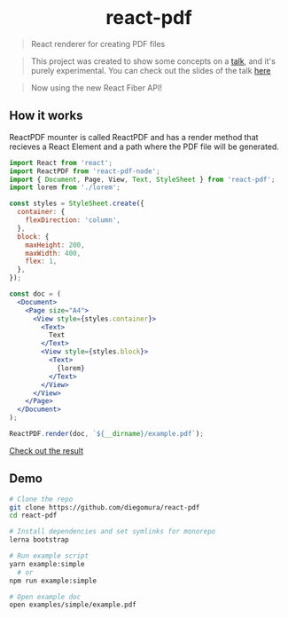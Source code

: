 <big><h1 align="center">react-pdf</h1></big>

> React renderer for creating PDF files

> This project was created to show some concepts on a [talk](https://www.meetup.com/ReactJS-Uruguay/events/234567399/), and it's purely experimental. You can check out the slides of the talk [here](https://diegomura.github.io/think-react-slides/)

> Now using the new React Fiber API!

## How it works
ReactPDF mounter is called ReactPDF and has a render method that recieves a React Element and a path where the PDF file will be generated.

```jsx
import React from 'react';
import ReactPDF from 'react-pdf-node';
import { Document, Page, View, Text, StyleSheet } from 'react-pdf';
import lorem from './lorem';

const styles = StyleSheet.create({
  container: {
    flexDirection: 'column',
  },
  block: {
    maxHeight: 200,
    maxWidth: 400,
    flex: 1,
  },
});

const doc = (
  <Document>
    <Page size="A4">
      <View style={styles.container}>
        <Text>
          Text
        </Text>
        <View style={styles.block}>
          <Text>
            {lorem}
          </Text>
        </View>
      </View>
    </Page>
  </Document>
);

ReactPDF.render(doc, `${__dirname}/example.pdf`);
```

[Check out the result](https://github.com/diegomura/react-pdf/blob/master/examples/simple/example.pdf)

## Demo

```bash
# Clone the repo
git clone https://github.com/diegomura/react-pdf
cd react-pdf

# Install dependencies and set symlinks for monorepo
lerna bootstrap

# Run example script
yarn example:simple
  # or
npm run example:simple

# Open example doc
open examples/simple/example.pdf
```
